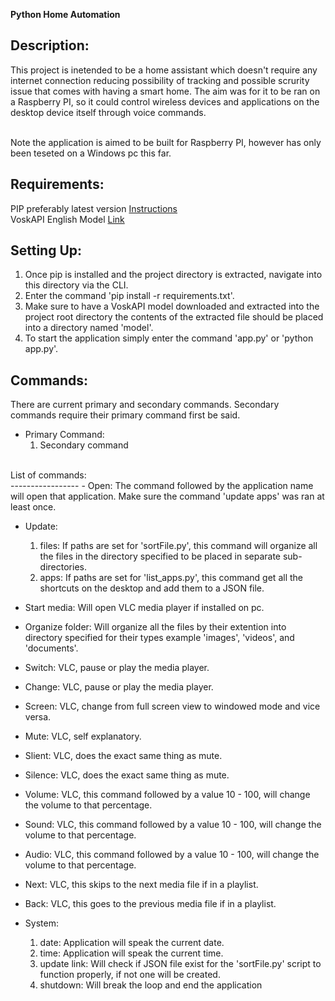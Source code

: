 **Python Home Automation**

Description:
------------
This project is inetended to be a home assistant which doesn't require any internet connection reducing possibility of tracking and possible scrurity issue that comes with having a smart home. The aim was for it to be ran on a Raspberry PI, so it could control wireless devices and applications on the desktop device itself through voice commands.<br><br>

Note the application is aimed to be built for Raspberry PI, however has only been teseted on a Windows pc this far. 



Requirements:
-------------
PIP preferably latest version <a href='https://www.geeksforgeeks.org/how-to-install-pip-on-windows/#:~:text=Step%201%3A%20Download%20the%20get,where%20the%20above%20file%20exists.&text=Step%204%3A%20Now%20wait%20through%20the%20installation%20process.'>Instructions</a><br>
VoskAPI English Model <a href='https://alphacephei.com/vosk/models'>Link</a>



Setting Up:
-----------
1. Once pip is installed and the project directory is extracted, navigate into this directory via the CLI.
2. Enter the command 'pip install -r requirements.txt'.
3. Make sure to have a VoskAPI model downloaded and extracted into the project root directory the contents of the extracted file should be placed into a directory named 'model'.
4. To start the application simply enter the command 'app.py' or 'python app.py'.



Commands:
---------
There are current primary and secondary commands. Secondary commands require their primary command first be said.<br>

- Primary Command:
    1. Secondary command
<br>
  List of commands:<br>
  -----------------
  - Open: The command followed by the application name will open that application. Make sure the command 'update apps' was ran at least once.

  - Update:
      1. files: If paths are set for 'sortFile.py', this command will organize all the files in the directory specified to be placed in separate sub-directories.
      2. apps: If paths are set for 'list_apps.py', this command get all the shortcuts on the desktop and add them to a JSON file.

  - Start media: Will open VLC media player if installed on pc.
  - Organize folder: Will organize all the files by their extention into directory specified for their types example 'images', 'videos', and 'documents'.

  - Switch: VLC, pause or play the media player.
  - Change: VLC, pause or play the media player.
  - Screen: VLC, change from full screen view to windowed mode and vice versa.
  - Mute: VLC, self explanatory.
  - Slient: VLC, does the exact same thing as mute.
  - Silence: VLC, does the exact same thing as mute.
  - Volume: VLC, this command followed by a value 10 - 100, will change the volume to that percentage.
  - Sound: VLC, this command followed by a value 10 - 100, will change the volume to that percentage.
  - Audio: VLC, this command followed by a value 10 - 100, will change the volume to that percentage.
  - Next: VLC, this skips to the next media file if in a playlist.
  - Back: VLC, this goes to the previous media file if in a playlist.


  - System:
      1. date: Application will speak the current date.
      2. time: Application will speak the current time.
      3. update link: Will check if JSON file exist for the 'sortFile.py' script to function properly, if not one will be created.
      4. shutdown: Will break the loop and end the application
